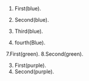 1. First(blue).
2. Second(blue).



5. Third(blue).
6. fourth(Blue).


7.First(green).
8.Second(green).

3. First(purple).
4. Second(purple).

